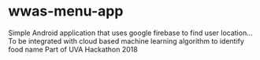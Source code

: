 # wwas-menu-app
Simple Android application that uses google firebase to find user location... 
To be integrated with cloud based machine learning algorithm to identify food name 
Part of UVA Hackathon 2018
